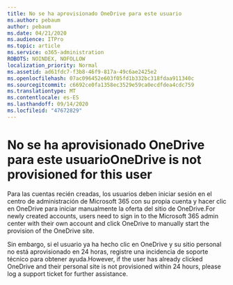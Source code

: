 ```yaml
---
title: No se ha aprovisionado OneDrive para este usuario
ms.author: pebaum
author: pebaum
ms.date: 04/21/2020
ms.audience: ITPro
ms.topic: article
ms.service: o365-administration
ROBOTS: NOINDEX, NOFOLLOW
localization_priority: Normal
ms.assetid: ad61fdc7-f3b8-46f9-817a-49c6ae2425e2
ms.openlocfilehash: 07ac096452e603f05fd1b332bc318fdaa911340c
ms.sourcegitcommit: c6692ce0fa1358ec3529e59ca0ecdfdea4cdc759
ms.translationtype: MT
ms.contentlocale: es-ES
ms.lasthandoff: 09/14/2020
ms.locfileid: "47672829"
---
```

# <a name="onedrive-is-not-provisioned-for-this-user"></a><span data-ttu-id="fffee-102">No se ha aprovisionado OneDrive para este usuario</span><span class="sxs-lookup"><span data-stu-id="fffee-102">OneDrive is not provisioned for this user</span></span>

<span data-ttu-id="fffee-103">Para las cuentas recién creadas, los usuarios deben iniciar sesión en el centro de administración de Microsoft 365 con su propia cuenta y hacer clic en OneDrive para iniciar manualmente la oferta del sitio de OneDrive.</span><span class="sxs-lookup"><span data-stu-id="fffee-103">For newly created accounts, users need to sign in to the Microsoft 365 admin center with their own account and click OneDrive to manually start the provision of the OneDrive site.</span></span>
  
<span data-ttu-id="fffee-104">Sin embargo, si el usuario ya ha hecho clic en OneDrive y su sitio personal no está aprovisionado en 24 horas, registre una incidencia de soporte técnico para obtener ayuda.</span><span class="sxs-lookup"><span data-stu-id="fffee-104">However, if the user has already clicked OneDrive and their personal site is not provisioned within 24 hours, please log a support ticket for further assistance.</span></span>
  


